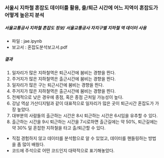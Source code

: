 ### 서울시 지하철 혼잡도 데이터를 활용, 출/퇴근 시간에 어느 지역이 혼잡도가 어떻게 높은지 분석

##### 서울교통공사 지하철 혼잡도 정보/ 서울교통공사 자치구별 지하철 역 데이터 사용

- 파일 : jae.ipynb
- 보고서 : 혼잡도분석보고서.pdf

##### 결과
1. 일자리가 많은 지하철역은 퇴근시간에 붐비는 경향을 띈다.
2. 주거지가 많은 지하철역은 출근시간에 붐비는 경향을 띈다.
3. 일자리가 많은 구는 퇴근시간에 붐비는 경향을 띈다.
4. 주거지가 많은 지하철역은 출근시간에 붐비는 경향을 띈다.
5. 전체적으로 낮은 경우에 종점, 혹은 종점 근처일 가능성이 높다.
6. 강남 역삼 가산디지털과 같이 대표적으로 일자리가 많은 곳이 퇴근시간 혼잡도가 가장 높았다.
7. 대부분의 사람들의 출근하는 시간은 8시 퇴근하는 시간은 6시임을 유추할 수 있다.
8. 출근하는 시간을 9시 퇴근하는 시간을 7시로하면 출근길에는 약 50%, 퇴근길에는 약 30% 덜 혼잡한 지하철을 타고 출/퇴근할 수 있다.

- 직접 경험하지 않고 데이터를 분석함으로 알 수 있었고, 데이터를 핸들링하는 방법을 좀 많이 배웠다.
- 코드에 주석으로 어떤 코드인지 대략적으로 표기해놓았다.
